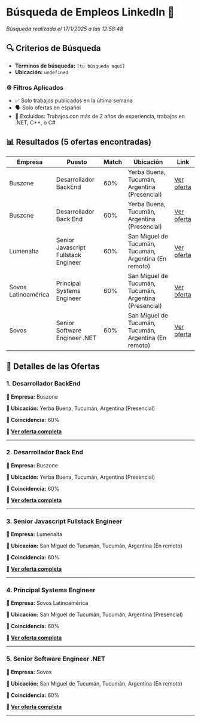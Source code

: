 # Búsqueda de Empleos LinkedIn 🚀

*Búsqueda realizada el 17/1/2025 a las 12:58:48*

## 🔍 Criterios de Búsqueda

- **Términos de búsqueda:** `[tu búsqueda aquí]`
- **Ubicación:** `undefined`

### ⚙️ Filtros Aplicados

- ✅ Solo trabajos publicados en la última semana
- 🗣️ Solo ofertas en español
- 🚫 Excluidos: Trabajos con más de 2 años de experiencia, trabajos en .NET, C++, o C#

## 📊 Resultados (5 ofertas encontradas)

| Empresa | Puesto | Match | Ubicación | Link |
|---------|--------|-------|-----------|------|
| Buszone | Desarrollador BackEnd | 60% | Yerba Buena, Tucumán, Argentina (Presencial) | [Ver oferta](https://www.linkedin.com/jobs/view/3967030750/?trk=flagship3_search_srp_jobs) |
| Buszone | Desarrollador Back End | 60% | Yerba Buena, Tucumán, Argentina (Presencial) | [Ver oferta](https://www.linkedin.com/jobs/view/4026185112/?trk=flagship3_search_srp_jobs) |
| Lumenalta | Senior Javascript Fullstack Engineer | 60% | San Miguel de Tucumán, Tucumán, Argentina (En remoto) | [Ver oferta](https://www.linkedin.com/jobs/view/4124718031/?trk=flagship3_search_srp_jobs) |
| Sovos Latinoamérica | Principal Systems Engineer | 60% | San Miguel de Tucumán, Tucumán, Argentina (Presencial) | [Ver oferta](https://www.linkedin.com/jobs/view/4127908160/?trk=flagship3_search_srp_jobs) |
| Sovos | Senior Software Engineer .NET | 60% | San Miguel de Tucumán, Tucumán, Argentina (En remoto) | [Ver oferta](https://www.linkedin.com/jobs/view/4075916200/?trk=flagship3_search_srp_jobs) |

## 📝 Detalles de las Ofertas

### 1. Desarrollador BackEnd

**🏢 Empresa:** Buszone

**📍 Ubicación:** Yerba Buena, Tucumán, Argentina (Presencial)

**🎯 Coincidencia:** 60%

**🔗 [Ver oferta completa](https://www.linkedin.com/jobs/view/3967030750/?trk=flagship3_search_srp_jobs)**

---

### 2. Desarrollador Back End

**🏢 Empresa:** Buszone

**📍 Ubicación:** Yerba Buena, Tucumán, Argentina (Presencial)

**🎯 Coincidencia:** 60%

**🔗 [Ver oferta completa](https://www.linkedin.com/jobs/view/4026185112/?trk=flagship3_search_srp_jobs)**

---

### 3. Senior Javascript Fullstack Engineer

**🏢 Empresa:** Lumenalta

**📍 Ubicación:** San Miguel de Tucumán, Tucumán, Argentina (En remoto)

**🎯 Coincidencia:** 60%

**🔗 [Ver oferta completa](https://www.linkedin.com/jobs/view/4124718031/?trk=flagship3_search_srp_jobs)**

---

### 4. Principal Systems Engineer

**🏢 Empresa:** Sovos Latinoamérica

**📍 Ubicación:** San Miguel de Tucumán, Tucumán, Argentina (Presencial)

**🎯 Coincidencia:** 60%

**🔗 [Ver oferta completa](https://www.linkedin.com/jobs/view/4127908160/?trk=flagship3_search_srp_jobs)**

---

### 5. Senior Software Engineer .NET

**🏢 Empresa:** Sovos

**📍 Ubicación:** San Miguel de Tucumán, Tucumán, Argentina (En remoto)

**🎯 Coincidencia:** 60%

**🔗 [Ver oferta completa](https://www.linkedin.com/jobs/view/4075916200/?trk=flagship3_search_srp_jobs)**

---

